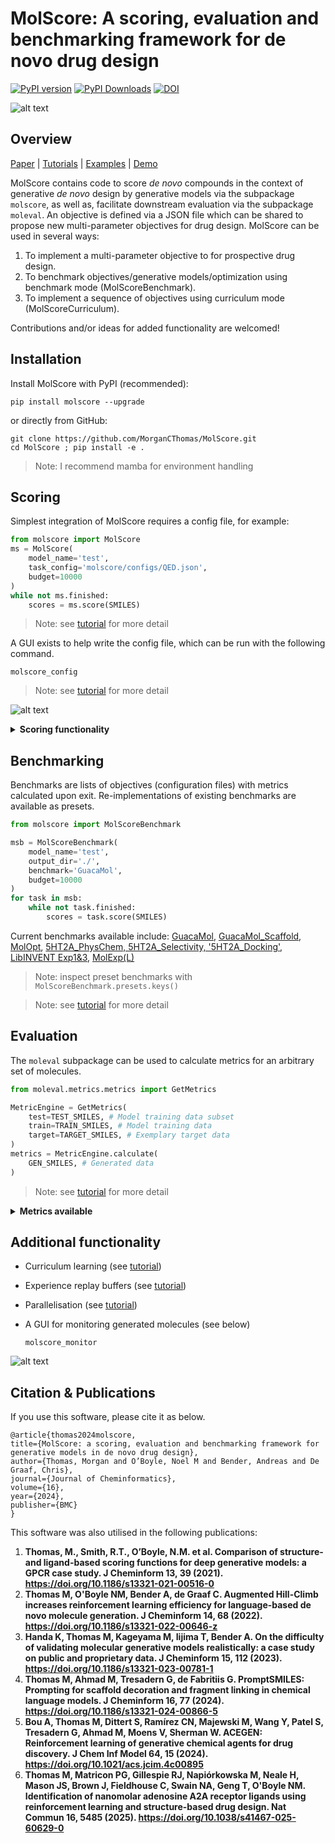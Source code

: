 # MolScore: A scoring, evaluation and benchmarking framework for de novo drug design
[![PyPI version](https://badge.fury.io/py/MolScore.svg)](https://badge.fury.io/py/MolScore)
[![PyPI Downloads](https://static.pepy.tech/badge/molscore)](https://pepy.tech/projects/molscore)
[![DOI](https://zenodo.org/badge/311350553.svg)](https://doi.org/10.5281/zenodo.14998608)

![alt text](https://github.com/MorganCThomas/MolScore/blob/v1.0/molscore/data/images/GraphAbv2.png?raw=True)
## Overview

[Paper](https://jcheminf.biomedcentral.com/articles/10.1186/s13321-024-00861-w) | 
[Tutorials](tutorials) | 
[Examples](https://github.com/MorganCThomas/MolScore_examples) |
[Demo](https://github.com/MorganCThomas/MolScore/blob/v1.0/molscore/data/images/molscore_demo.gif)

MolScore contains code to score *de novo* compounds in the context of generative *de novo* design by generative models via the subpackage `molscore`, as well as, facilitate downstream evaluation via the subpackage `moleval`. An objective is defined via a JSON file which can be shared to propose new multi-parameter objectives for drug design. MolScore can be used in several ways:
1. To implement a multi-parameter objective to for prospective drug design.
2. To benchmark objectives/generative models/optimization using benchmark mode (MolScoreBenchmark).
3. To implement a sequence of objectives using curriculum mode (MolScoreCurriculum).

Contributions and/or ideas for added functionality are welcomed!

## Installation
Install MolScore with PyPI (recommended):

    pip install molscore --upgrade

or directly from GitHub:

    git clone https://github.com/MorganCThomas/MolScore.git
    cd MolScore ; pip install -e .

> Note: I recommend mamba for environment handling

## Scoring

Simplest integration of MolScore requires a config file, for example:
```python
from molscore import MolScore
ms = MolScore(
    model_name='test',
    task_config='molscore/configs/QED.json',
    budget=10000
)
while not ms.finished:
    scores = ms.score(SMILES)
```

> Note: see [tutorial](tutorials/implementing_molscore.md#single-mode) for more detail

A GUI exists to help write the config file, which can be run with the following command.

    molscore_config

> Note: see [tutorial](tutorials/defining_an_objective.md) for more detail

![alt text](https://github.com/MorganCThomas/MolScore/blob/v1.0/molscore/data/images/config_v1_albuterol.png?raw=True)

<details>
  <summary><strong>Scoring functionality</strong></summary>
  &nbsp; <!-- This adds a non-breaking space for some spacing -->
  
  **Scoring functions**
  - **Descriptors**: RDKit, Maximum consecutive rotatable bonds, Penalized LogP, LinkerDescriptors (Fragment linking), 
    - [MolSkill](https://doi.org/10.1038/s41467-023-42242-1): Extracting medicinal chemistry intuition via preference machine learning as available on Nature Communications.
  - **Synthesizability**: [RAscore](https://pubs.rsc.org/en/content/articlelanding/2021/sc/d0sc05401a), [AiZynthFinder](https://jcheminf.biomedcentral.com/articles/10.1186/s13321-020-00472-1), SAscore, ReactionFilters (Scaffold decoration)
  - **2D Similarity**: Fingerprint similarity (any RDKit fingerprint and similarity measure), substructure match/filter, [Applicability domain](https://chemrxiv.org/engage/chemrxiv/article-details/625fc258bdc9c240d1dc12bb)
  - **3D Similarity**: ROCS, Open3DAlign
  - **QSAR**: Scikit-learn (classification/regression), [ChemProp](https://pubs.acs.org/doi/10.1021/acs.jcim.9b00237)
    - [PIDGINv5](https://zenodo.org/record/7547691#.ZCcLyo7MIhQ): Pre-trained RF classifiers for ~2,300 ChEMBL31 targets at different activity thresholds of 0.1 uM, 1 uM, 10 uM & 100 uM.
    - [ADMET-AI](https://www.biorxiv.org/content/10.1101/2023.12.28.573531v1): Pre-trained predictive models of various ADMET endpoints.
  - **Docking**: Glide<sup>a</sup>, Smina, OpenEye<sup>a</sup>, GOLD<sup>a</sup>, PLANTS, rDock, Vina, Gnina
    - **Ligand preparation**: RDKit->Epik, Moka->Corina, Ligprep, [Gypsum-DL](https://jcheminf.biomedcentral.com/articles/10.1186/s13321-019-0358-3)

 > <sup>a</sup> Requires a license

  **Transformation functions (transform values to [0-1])**
  - Linear
  - Linear threshold
  - Step
  - Step threshold
  - Gaussian

  **Aggregation functions (combine multiple scores into 1)**
  - Arithmetic mean
  - Geometric mean
  - Weighted sum
  - Weighted product
  - [Auto-weighted sum/product](https://jcheminf.biomedcentral.com/articles/10.1186/s13321-021-00561-9)
  - [Pareto front](https://jcheminf.biomedcentral.com/articles/10.1186/s13321-021-00561-9)

  **Filters (applied to final aggregated score)**
  - Any scoring function as a filter
  - Diversity filters
    - Unique
    - [Occurence](https://jcheminf.biomedcentral.com/articles/10.1186/s13321-022-00646-z)
    - [Memory assisted](https://github.com/tblaschke/reinvent-memory)
      - [ScaffoldSimilarityECFP](https://jcheminf.biomedcentral.com/articles/10.1186/s13321-022-00646-z)

</details>

## Benchmarking

Benchmarks are lists of objectives (configuration files) with metrics calculated upon exit. Re-implementations of existing benchmarks are available as presets.
```python
from molscore import MolScoreBenchmark

msb = MolScoreBenchmark(
    model_name='test',
    output_dir='./',
    benchmark='GuacaMol',
    budget=10000
)
for task in msb:
    while not task.finished:
        scores = task.score(SMILES)
```

Current benchmarks available include: [GuacaMol](https://pubs.acs.org/doi/10.1021/acs.jcim.8b00839), [GuacaMol_Scaffold](https://arxiv.org/abs/2103.03864), [MolOpt](https://arxiv.org/pdf/2206.12411), [5HT2A_PhysChem, 5HT2A_Selectivity, '5HT2A_Docking'](https://jcheminf.biomedcentral.com/articles/10.1186/s13321-024-00861-w), [LibINVENT Exp1&3](https://pubs.acs.org/doi/10.1021/acs.jcim.1c00469), [MolExp(L)](https://arxiv.org/abs/2501.19153)

 > Note: inspect preset benchmarks with `MolScoreBenchmark.presets.keys()`

 > Note: see [tutorial](tutorials/implementing_molscore.md#benchmark-mode) for more detail

## Evaluation

The `moleval` subpackage can be used to calculate metrics for an arbitrary set of molecules.

```python
from moleval.metrics.metrics import GetMetrics

MetricEngine = GetMetrics(
    test=TEST_SMILES, # Model training data subset
    train=TRAIN_SMILES, # Model training data
    target=TARGET_SMILES, # Exemplary target data
)
metrics = MetricEngine.calculate(
    GEN_SMILES, # Generated data
)
```

 > Note: see [tutorial](tutorials/evaluating_molecules.md) for more detail

<details>
  <summary><strong>Metrics available</strong></summary>
  &nbsp; <!-- This adds a non-breaking space for some spacing -->

  **Intrinsice metrics (generated molecules only)**
  - Validity, Uniqueness, Scaffold uniqueness, Internal diversity (1 & 2), Scaffold diversity
  - [Sphere exclusion diversity](https://jcheminf.biomedcentral.com/articles/10.1186/s13321-021-00516-0): Measure of chemical space coverage at a specific Tanimoto similarity threshold. I.e., A score 0.5 indicates 50% of the sample size sufficiently describes the chemical space, therefore the higher the metric the more diverse the sample. Also see [here](https://pubs.acs.org/doi/10.1021/acs.jcim.4c00519)
  - [Solow Polasky diversity](https://jcheminf.biomedcentral.com/articles/10.1186/s13321-021-00561-9) 
  - [Functional group diversity](https://pubs.acs.org/doi/10.1021/acs.jcim.0c01328)
  - [Ring system diversity](https://pubs.acs.org/doi/10.1021/acs.jcim.0c01328)
  - [Filters](https://www.frontiersin.org/journals/pharmacology/articles/10.3389/fphar.2020.565644/full): Passing of a set of drug-like filters (MolWt, Rotatable bonds, LogP etc.), Medicinal Chemistry substructures and PAINS substructures.
  - [Purchasability](https://github.com/whitead/molbloom): Molbloom prediction of presence in ZINC20

  **Extrinsic metrics (comparison to reference molecules)**
  - Novelty
  - [FCD](https://pubs.acs.org/doi/10.1021/acs.jcim.8b00234)
  - [Analogue similarity](https://jcheminf.biomedcentral.com/articles/10.1186/s13321-020-00473-0): Proportion of generated molecules that are analogues to molecules in reference data.
  - [Analogue coverage](https://jcheminf.biomedcentral.com/articles/10.1186/s13321-021-00516-0): Proportion of reference data that are analogues to generated data.
  - Functional group similarity
  - Ring system similarity
  - Single nearest neighbour similarity
  - Fragment similarity
  - Scaffold similarity
  - Outlier bits ([Silliness](https://github.com/PatWalters/silly_walks)): Average proportion of fingerprint bits (atomic environments) present in a generated molecule, not present anywhere in the reference data. The lower the silliness the better.
  - Wasserstein distance (LogP, SA Score, NP score, QED, Weight)

</details>

## Additional functionality

- Curriculum learning (see [tutorial](tutorials/implementing_molscore.md#curriculum-mode))
- Experience replay buffers (see [tutorial](tutorials/implementing_molscore.md#using-a-replay-buffer))
- Parallelisation (see [tutorial](tutorials/parallelisation.md))
- A GUI for monitoring generated molecules (see below)

    ```molscore_monitor```

![alt text](https://github.com/MorganCThomas/MolScore/blob/v1.0/molscore/data/images/monitor_v1_5HT2A_main.png?raw=True)

## Citation & Publications
If you use this software, please cite it as below.

    @article{thomas2024molscore,
    title={MolScore: a scoring, evaluation and benchmarking framework for generative models in de novo drug design},
    author={Thomas, Morgan and O’Boyle, Noel M and Bender, Andreas and De Graaf, Chris},
    journal={Journal of Cheminformatics},
    volume={16},
    year={2024},
    publisher={BMC}
    }

This software was also utilised in the following publications:
1. **Thomas, M., Smith, R.T., O’Boyle, N.M. et al. Comparison of structure- and ligand-based scoring functions for deep generative models: a GPCR case study. J Cheminform 13, 39 (2021). https://doi.org/10.1186/s13321-021-00516-0**
2. **Thomas M, O'Boyle NM, Bender A, de Graaf C. Augmented Hill-Climb increases reinforcement learning efficiency for language-based de novo molecule generation. J Cheminform 14, 68 (2022).  https://doi.org/10.1186/s13321-022-00646-z**
3. **Handa K, Thomas M, Kageyama M, Iijima T, Bender A. On the difficulty of validating molecular generative models realistically: a case study on public and proprietary data. J Cheminform 15, 112 (2023). https://doi.org/10.1186/s13321-023-00781-1**
4. **Thomas M, Ahmad M, Tresadern G, de Fabritiis G. PromptSMILES: Prompting for scaffold decoration and fragment linking in chemical language models. J Cheminform 16, 77 (2024). https://doi.org/10.1186/s13321-024-00866-5**
5. **Bou A, Thomas M, Dittert S, Ramírez CN, Majewski M, Wang Y, Patel S, Tresadern G, Ahmad M, Moens V, Sherman W. ACEGEN: Reinforcement learning of generative chemical agents for drug discovery. J Chem Inf Model 64, 15 (2024). https://doi.org/10.1021/acs.jcim.4c00895**
6. **Thomas M, Matricon PG, Gillespie RJ, Napiórkowska M, Neale H, Mason JS, Brown J, Fieldhouse C, Swain NA, Geng T, O'Boyle NM. Identification of nanomolar adenosine A2A receptor ligands using reinforcement learning and structure-based drug design. Nat Commun 16, 5485 (2025). https://doi.org/10.1038/s41467-025-60629-0**
